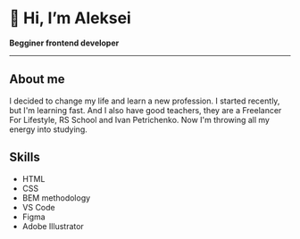 # 👋 Hi, I’m Aleksei
__Begginer frontend developer__
___
## About me
I decided to change my life and learn a new profession. I started recently, but I'm learning fast. And I also have good teachers, they are a Freelancer For Lifestyle, RS School and Ivan Petrichenko. Now I'm throwing all my energy into studying.
## Skills
* HTML
* CSS
* BEM methodology
* VS Code
* Figma
* Adobe Illustrator
